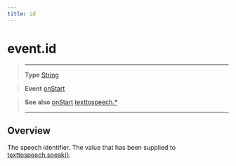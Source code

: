 ```yaml
---
title: id
---
```

# event.id

> --------------------- ------------------------------------------------------------------------------------------
> __Type__              [String](https://docs.coronalabs.com/api/type/String.html)

> __Event__             [onStart](/plugin/texttospeech/event/onStart/)

> __See also__          [onStart](/plugin/texttospeech/event/onStart/)
>						[texttospeech.*](/plugin/texttospeech/)
> --------------------- ------------------------------------------------------------------------------------------

## Overview

The speech identifier. The value that has been supplied to [texttospeech.speak()](/plugin/texttospeech/speak).
